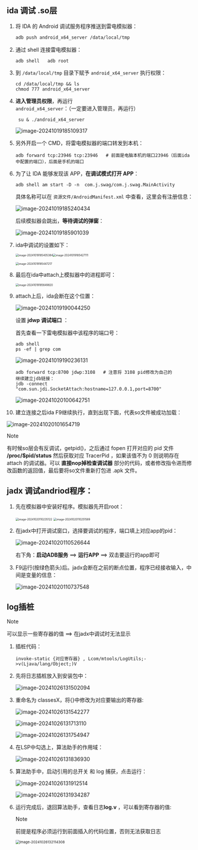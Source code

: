 ## ida 调试 .so层

1. 将 IDA 的 Android 调试服务程序推送到雷电模拟器：

   ```sh
   adb push android_x64_server /data/local/tmp
   ```

2. 通过 shell 连接雷电模拟器：

   ```
   adb shell   adb root
   ```

3. 到 `/data/local/tmp` 目录下赋予 `android_x64_server` 执行权限：

   ```
   cd /data/local/tmp && ls
   chmod 777 android_x64_server
   ```

4. **进入管理员权限**，再运行`android_x64_server`：（一定要进入管理员，再运行）

   ```
    su & ./android_x64_server
   ```

   ![image-20241019185109317](https://gitee.com/poppy-qwq/cloudimage/raw/master/img1/202410191851476.png)

5. 另外开启一个 CMD，将雷电模拟器的端口转发到本机：

   ```
   adb forward tcp:23946 tcp:23946   # 前面是电脑本机的端口23946（后面ida中配置的端口），后面是手机的端口
   ```

6. 为了让 IDA 能够发现该 APP，**在调试模式打开 APP**：

   ```
   adb shell am start -D -n  com.j.swag/com.j.swag.MainActivity
   ```

   具体名称可以在 `资源文件/AndroidManifest.xml` 中查看，这里会有注册信息：

   ![image-20241019185240434](https://gitee.com/poppy-qwq/cloudimage/raw/master/img1/202410191852523.png)

   后续模拟器会跳出，**等待调试的弹窗**：

   ![image-20241019185901039](https://gitee.com/poppy-qwq/cloudimage/raw/master/img1/202410191859198.png)

7. ida中调试的设置如下：

   <img src="https://gitee.com/poppy-qwq/cloudimage/raw/master/img1/202410191854443.png" alt="image-20241019185405384" style="zoom:50%;" /><img src="https://gitee.com/poppy-qwq/cloudimage/raw/master/img1/202410191854171.png" alt="image-20241019185427111" style="zoom:50%;" />

   <img src="https://gitee.com/poppy-qwq/cloudimage/raw/master/img1/202410191854271.png" alt="image-20241019185447217" style="zoom:50%;" />

8. 最后在ida中attach上模拟器中的进程即可：

   <img src="https://gitee.com/poppy-qwq/cloudimage/raw/master/img1/202410191856881.png" alt="image-20241019185649820" style="zoom:50%;" />

9. attach上后，ida会断在这个位置：

   ![image-20241019190044250](https://gitee.com/poppy-qwq/cloudimage/raw/master/img1/202410191900331.png)

   设置 **jdwp 调试端口** ：

   首先查看一下雷电模拟器中该程序的端口号：

   ```
   adb shell  
   ps -ef | grep com
   ```

   ![image-20241019190236131](https://gitee.com/poppy-qwq/cloudimage/raw/master/img1/202410191902289.png)

   ```
   adb forward tcp:8700 jdwp:3108   # 注意将 3108 pid修改为自己的
   继续建立jdb链接：
   jdb -connect "com.sun.jdi.SocketAttach:hostname=127.0.0.1,port=8700"
   ```

   ![image-20241020100642751](https://gitee.com/poppy-qwq/cloudimage/raw/master/img1/202410201006835.png)
   
10. 建立连接之后ida F9继续执行，直到出现下面，代表so文件被成功加载：

   ![image-20241020101654719](https://gitee.com/poppy-qwq/cloudimage/raw/master/img1/202410201016773.png)

   

> [!NOTE]
>
> 有时候so层会有反调试，getpid()，之后通过 fopen 打开对应的 pid 文件  **/proc/$pid/status**  然后获取对应 TracerPid ，如果该值不为 0 则说明存在 attach 的调试器。可以 **直接nop掉检查调试器** 部分的代码，或者修改指令进而修改函数的返回值，最后要将so文件重新打包进 .apk 文件。



## jadx 调试andriod程序：

1. 先在模拟器中安装好程序。模拟器先开启root：

   <img src="https://gitee.com/poppy-qwq/cloudimage/raw/master/img1/202410201102188.png" alt="image-20241020110235122" style="zoom:50%;" />

   <img src="https://gitee.com/poppy-qwq/cloudimage/raw/master/img1/202410201102675.png" alt="image-20241020110251589" style="zoom:50%;" />

2. 在jadx中打开调试窗口，选择要调试的程序，端口填上对应app的pid：

   ![image-20241020110526644](https://gitee.com/poppy-qwq/cloudimage/raw/master/img1/202410201105709.png)

   

   右下角：**启动ADB服务** ==> **运行APP** ==> 双击要运行的app即可

3. F9运行(按绿色箭头)后。jadx会断在之前的断点位置，程序已经接收输入，中间是变量的信息：

   ![image-20241020110737548](https://gitee.com/poppy-qwq/cloudimage/raw/master/img1/202410201107672.png)

   

## log插桩

> [!NOTE]
>
> 可以显示一些寄存器的值 ==> 在jadx中调试时无法显示



1. 插桩代码：

   ```
   invoke-static {对应寄存器} , Lcom/mtools/LogUtils;->v(Ljava/lang/Object;)V
   ```

2. 先将日志插桩放入到安装包中：

   ![image-20241026131502094](https://gitee.com/poppy-qwq/cloudimage/raw/master/img1/202410261315240.png)

3. 重命名为 classesX，将{}中修改为对应要输出的寄存器:

   ![image-20241026131542277](https://gitee.com/poppy-qwq/cloudimage/raw/master/img1/202410261315372.png)

   ![image-20241026131713110](https://gitee.com/poppy-qwq/cloudimage/raw/master/img1/202410261317159.png)

   ![image-20241026131754947](https://gitee.com/poppy-qwq/cloudimage/raw/master/img1/202410261317997.png)

4. 在LSP中勾选上，算法助手的作用域：

   ![image-20241026131836930](https://gitee.com/poppy-qwq/cloudimage/raw/master/img1/202410261318007.png)

5. 算法助手中，启动引用的总开关 和 log 捕获，点击运行：

   ![image-20241026131912514](https://gitee.com/poppy-qwq/cloudimage/raw/master/img1/202410261319560.png)

   ![image-20241026131934287](https://gitee.com/poppy-qwq/cloudimage/raw/master/img1/202410261319323.png)

6. 运行完成后，退回算法助手，查看日志**log.v** ，可以看到寄存器的值:

   > [!NOTE]
   >
   > 前提是程序必须运行到前面插入的代码位置，否则无法获取日志

   <img src="https://gitee.com/poppy-qwq/cloudimage/raw/master/img1/202410261321374.png" alt="image-20241026132114308" style="zoom:67%;" />

   